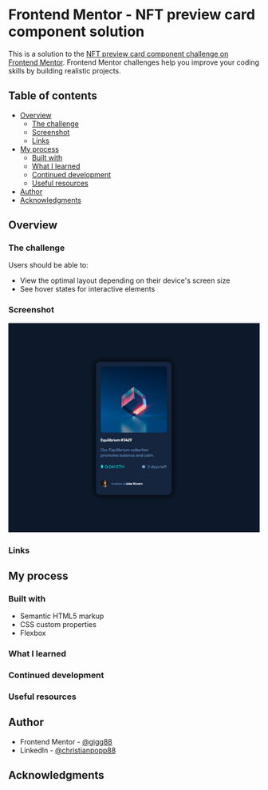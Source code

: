 # Frontend Mentor - NFT preview card component solution

This is a solution to the [NFT preview card component challenge on Frontend Mentor](https://www.frontendmentor.io/challenges/nft-preview-card-component-SbdUL_w0U). Frontend Mentor challenges help you improve your coding skills by building realistic projects. 

## Table of contents

- [Overview](#overview)
  - [The challenge](#the-challenge)
  - [Screenshot](#screenshot)
  - [Links](#links)
- [My process](#my-process)
  - [Built with](#built-with)
  - [What I learned](#what-i-learned)
  - [Continued development](#continued-development)
  - [Useful resources](#useful-resources)
- [Author](#author)
- [Acknowledgments](#acknowledgments)



## Overview

### The challenge

Users should be able to:

- View the optimal layout depending on their device's screen size
- See hover states for interactive elements

### Screenshot

![](./images/nft-preview-card-component-screenshot.png)

### Links

## My process

### Built with

- Semantic HTML5 markup
- CSS custom properties
- Flexbox

### What I learned

### Continued development

### Useful resources

## Author

- Frontend Mentor - [@gigg88](https://www.frontendmentor.io/profile/gigg88)
- LinkedIn - [@christianpopp88](www.linkedin.com/in/christianpopp88)

## Acknowledgments


